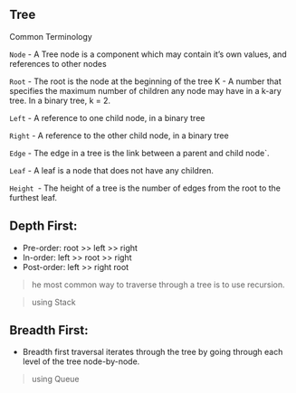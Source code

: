 ## Tree 

Common Terminology

 `Node` - A Tree node is a component which may contain it’s own values, and references to other nodes

 `Root` - The root is the node at the beginning of the tree
 K - A number that specifies the maximum number of children any node may have in a k-ary tree. In a binary tree, k = 2.

 `Left` - A reference to one child node, in a binary tree

 `Right` - A reference to the other child node, in a binary tree

 `Edge` - The edge in a tree is the link between a parent and child node`.

 `Leaf` - A leaf is a node that does not have any children.

 `Height `- The height of a tree is the number of edges from the root to the furthest leaf.

## Depth First:

 - Pre-order: root >> left >> right
 - In-order: left >> root >> right
 -  Post-order: left >> right  root

 > he most common way to traverse through a tree is to use recursion. 
 
 > using Stack


 ## Breadth First:

 - Breadth first traversal iterates through the tree by going through each level of the tree node-by-node.

> using Queue